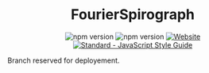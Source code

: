 <h1 align="center"> FourierSpirograph </h1>
<p align="center">
    <img src="https://img.shields.io/badge/npm-v6.14.8-informational" alt="npm version">
    <img src="https://img.shields.io/badge/node-v12.19.0-informational" alt="npm version">
    <a href="https://fourierspirograph.herokuapp.com"><img alt="Website" src="https://img.shields.io/website?down_color=red&down_message=offline&up_color=green&up_message=online&url=https%3A%2F%2Ffourierspirograph.herokuapp.com"></a>
    <a href="https://standardjs.com"><img src="https://img.shields.io/badge/code_style-standard-brightgreen.svg" alt="Standard - JavaScript Style Guide"></a>
</p>

Branch reserved for deployement.